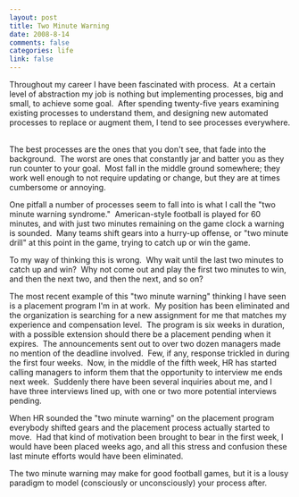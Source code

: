```yaml
--- 
layout: post
title: Two Minute Warning
date: 2008-8-14
comments: false
categories: life
link: false
---
```

Throughout my career I have been fascinated with process.  At a certain level of abstraction my job is nothing but implementing processes, big and small, to achieve some goal.  After spending twenty-five years examining existing processes to understand them, and designing new automated processes to replace or augment them, I tend to see processes everywhere.  

The best processes are the ones that you don't see, that fade into the background.  The worst are ones that constantly jar and batter you as they run counter to your goal.  Most fall in the middle ground somewhere; they work well enough to not require updating or change, but they are at times cumbersome or annoying.

One pitfall a number of processes seem to fall into is what I call the "two minute warning syndrome."  American-style football is played for 60 minutes, and with just two minutes remaining on the game clock a warning is sounded.  Many teams shift gears into a hurry-up offense, or "two minute drill" at this point in the game, trying to catch up or win the game.

To my way of thinking this is wrong.  Why wait until the last two minutes to catch up and win?  Why not come out and play the first two minutes to win, and then the next two, and then the next, and so on? 

The most recent example of this "two minute warning" thinking I have seen is a placement program I'm in at work.  My position has been eliminated and the organization is searching for a new assignment for me that matches my experience and compensation level.  The program is six weeks in duration, with a possible extension should there be a placement pending when it expires.  The announcements sent out to over two dozen managers made no mention of the deadline involved.  Few, if any, response trickled in during the first four weeks.  Now, in the middle of the fifth week, HR has started calling managers to inform them that the opportunity to interview me ends next week.  Suddenly there have been several inquiries about me, and I have three interviews lined up, with one or two more potential interviews pending.

When HR sounded the "two minute warning" on the placement program everybody shifted gears and the placement process actually started to move.  Had that kind of motivation been brought to bear in the first week, I would have been placed weeks ago, and all this stress and confusion these last minute efforts would have been eliminated.

The two minute warning may make for good football games, but it is a lousy paradigm to model (consciously or unconsciously) your process after.
